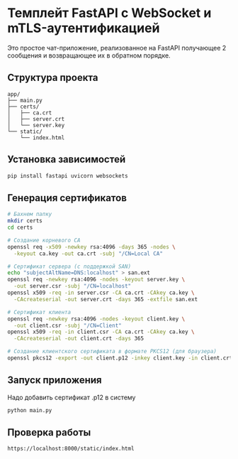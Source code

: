 # Темплейт FastAPI с WebSocket и mTLS-аутентификацией

Это простое чат-приложение, реализованное на FastAPI получающее 2 сообщения и возвращающее их в обратном порядке. 


## Структура проекта

```
app/
├── main.py
├── certs/
│   ├── ca.crt
│   ├── server.crt
│   └── server.key
└── static/
    └── index.html
```

## Установка зависимостей

```bash
pip install fastapi uvicorn websockets
```

## Генерация сертификатов

```bash
# Бахнем папку
mkdir certs 
cd certs

# Создание корневого CA
openssl req -x509 -newkey rsa:4096 -days 365 -nodes \
  -keyout ca.key -out ca.crt -subj "/CN=Local CA"

# Сертификат сервера (с поддержкой SAN)
echo "subjectAltName=DNS:localhost" > san.ext
openssl req -newkey rsa:4096 -nodes -keyout server.key \
  -out server.csr -subj "/CN=localhost"
openssl x509 -req -in server.csr -CA ca.crt -CAkey ca.key \
  -CAcreateserial -out server.crt -days 365 -extfile san.ext

# Сертификат клиента
openssl req -newkey rsa:4096 -nodes -keyout client.key \
  -out client.csr -subj "/CN=Client"
openssl x509 -req -in client.csr -CA ca.crt -CAkey ca.key \
  -CAcreateserial -out client.crt -days 365

# Создание клиентского сертификата в формате PKCS12 (для браузера)
openssl pkcs12 -export -out client.p12 -inkey client.key -in client.crt
```

## Запуск приложения
Надо добавить сертификат .p12 в систему


```bash
python main.py
```

## Проверка работы
```
https://localhost:8000/static/index.html
```
